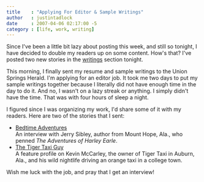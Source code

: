 ```yaml
---
title    : "Applying For Editor & Sample Writings"
author   : justintadlock
date     : 2007-04-06 02:17:00 -5
category : [life, work, writing]
---
```


Since I've been a little bit lazy about posting this week, and still so tonight, I have decided to double my readers up on some content.  How's that?  I've posted two new stories in the <a href="http://justintadlock.com/literature" title="Literature and Writings Section"> writings</a> section tonight.

This morning, I finally sent my resume and sample writings to the Union Springs Herald.  I'm applying for an editor job.  It took me two days to put my sample writings together because I literally did not have enough time in the day to do it.  And no, I wasn't on a lazy streak or anything.  I simply didn't have the time.  That was with four hours of sleep a night.

I figured since I was organizing my work, I'd share some of it with my readers.  Here are two of the stories that I sent:

<ul>
<li><a href="http://justintadlock.com/literature/nonfiction/bedtime-adventures" title="Interview With Author of 'The Adventures of Harley Earle,' Jerry Sibley">Bedtime Adventures</a><br />An interview with Jerry Sibley, author from Mount Hope, Ala., who penned <i> The Adventures of Harley Earle</i>.</li>
<li><a href="http://justintadlock.com/literature/nonfiction/the-tiger-taxi-guy" title="A Feature Profile On The Owner Of Tiger Taxi">The Tiger Taxi Guy</a><br />A feature profile on Kevin McCarley, the owner of Tiger Taxi in Auburn, Ala., and his wild nightlife driving an orange taxi in a college town.</li>
</ul>

Wish me luck with the job, and pray that I get an interview!
